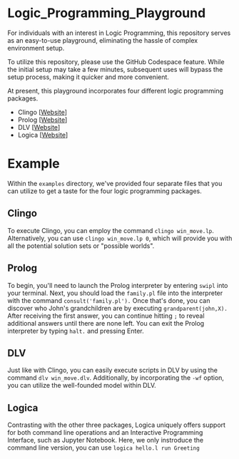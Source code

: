 # Logic_Programming_Playground

For individuals with an interest in Logic Programming, this repository serves as an easy-to-use playground, eliminating the hassle of complex environment setup.

To utilize this repository, please use the GitHub Codespace feature. 
While the initial setup may take a few minutes, subsequent uses will bypass the setup process, making it quicker and more convenient.

At present, this playground incorporates four different logic programming packages.
- Clingo [[Website](https://potassco.org/clingo/)]
- Prolog [[Website](https://www.swi-prolog.org/)]
- DLV [[Website](https://www.dlvsystem.it/dlvsite/dlv/)]
- Logica [[Website](https://logica.dev/)]

# Example
Within the `examples` directory, we've provided four separate files that you can utilize to get a taste for the four logic programming packages.

## Clingo
To execute Clingo, you can employ the command `clingo win_move.lp`. Alternatively, you can use `clingo win_move.lp 0`, which will provide you with all the potential solution sets or "possible worlds".

## Prolog
To begin, you'll need to launch the Prolog interpreter by entering `swipl` into your terminal. Next, you should load the `family.pl` file into the interpreter with the command `consult('family.pl').` Once that's done, you can discover who John's grandchildren are by executing `grandparent(john,X).` After receiving the first answer, you can continue hitting `;` to reveal additional answers until there are none left. You can exit the Prolog interpreter by typing `halt.` and pressing Enter.

## DLV
Just like with Clingo, you can easily execute scripts in DLV by using the command `dlv win_move.dlv`. Additionally, by incorporating the `-wf` option, you can utilize the well-founded model within DLV.

## Logica
Contrasting with the other three packages, Logica uniquely offers support for both command line operations and an Interactive Programming Interface, such as Jupyter Notebook. Here, we only instroduce the command line version, you can use `logica hello.l run Greeting`